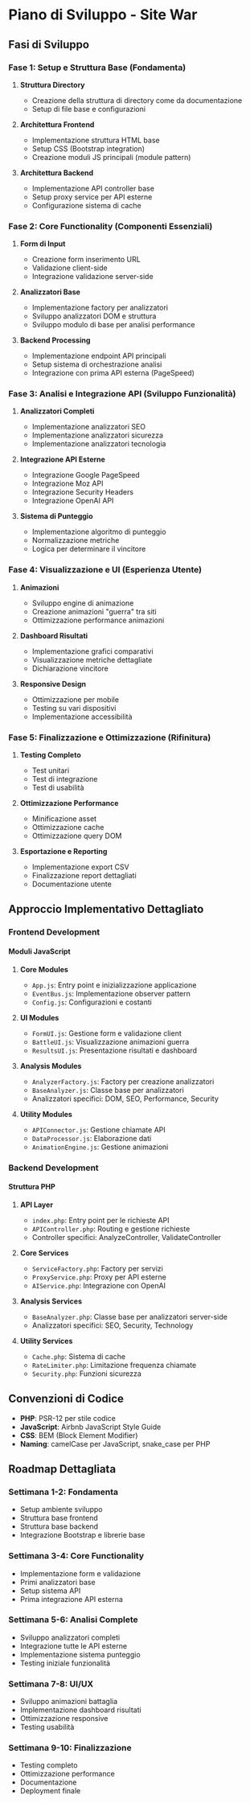 # Piano di Sviluppo - Site War

## Fasi di Sviluppo

### Fase 1: Setup e Struttura Base (Fondamenta)
1. **Struttura Directory**
   - Creazione della struttura di directory come da documentazione
   - Setup di file base e configurazioni

2. **Architettura Frontend**
   - Implementazione struttura HTML base
   - Setup CSS (Bootstrap integration)
   - Creazione moduli JS principali (module pattern)

3. **Architettura Backend**
   - Implementazione API controller base
   - Setup proxy service per API esterne
   - Configurazione sistema di cache

### Fase 2: Core Functionality (Componenti Essenziali)
1. **Form di Input**
   - Creazione form inserimento URL
   - Validazione client-side
   - Integrazione validazione server-side

2. **Analizzatori Base**
   - Implementazione factory per analizzatori
   - Sviluppo analizzatori DOM e struttura
   - Sviluppo modulo di base per analisi performance

3. **Backend Processing**
   - Implementazione endpoint API principali
   - Setup sistema di orchestrazione analisi
   - Integrazione con prima API esterna (PageSpeed)

### Fase 3: Analisi e Integrazione API (Sviluppo Funzionalità)
1. **Analizzatori Completi**
   - Implementazione analizzatori SEO
   - Implementazione analizzatori sicurezza
   - Implementazione analizzatori tecnologia

2. **Integrazione API Esterne**
   - Integrazione Google PageSpeed
   - Integrazione Moz API
   - Integrazione Security Headers
   - Integrazione OpenAI API

3. **Sistema di Punteggio**
   - Implementazione algoritmo di punteggio
   - Normalizzazione metriche
   - Logica per determinare il vincitore

### Fase 4: Visualizzazione e UI (Esperienza Utente)
1. **Animazioni**
   - Sviluppo engine di animazione
   - Creazione animazioni "guerra" tra siti
   - Ottimizzazione performance animazioni

2. **Dashboard Risultati**
   - Implementazione grafici comparativi
   - Visualizzazione metriche dettagliate
   - Dichiarazione vincitore

3. **Responsive Design**
   - Ottimizzazione per mobile
   - Testing su vari dispositivi
   - Implementazione accessibilità

### Fase 5: Finalizzazione e Ottimizzazione (Rifinitura)
1. **Testing Completo**
   - Test unitari
   - Test di integrazione
   - Test di usabilità

2. **Ottimizzazione Performance**
   - Minificazione asset
   - Ottimizzazione cache
   - Ottimizzazione query DOM

3. **Esportazione e Reporting**
   - Implementazione export CSV
   - Finalizzazione report dettagliati
   - Documentazione utente

## Approccio Implementativo Dettagliato

### Frontend Development

#### Moduli JavaScript
1. **Core Modules**
   - `App.js`: Entry point e inizializzazione applicazione
   - `EventBus.js`: Implementazione observer pattern
   - `Config.js`: Configurazioni e costanti

2. **UI Modules**
   - `FormUI.js`: Gestione form e validazione client
   - `BattleUI.js`: Visualizzazione animazioni guerra
   - `ResultsUI.js`: Presentazione risultati e dashboard

3. **Analysis Modules**
   - `AnalyzerFactory.js`: Factory per creazione analizzatori
   - `BaseAnalyzer.js`: Classe base per analizzatori
   - Analizzatori specifici: DOM, SEO, Performance, Security

4. **Utility Modules**
   - `APIConnector.js`: Gestione chiamate API
   - `DataProcessor.js`: Elaborazione dati
   - `AnimationEngine.js`: Gestione animazioni

### Backend Development

#### Struttura PHP
1. **API Layer**
   - `index.php`: Entry point per le richieste API
   - `APIController.php`: Routing e gestione richieste
   - Controller specifici: AnalyzeController, ValidateController

2. **Core Services**
   - `ServiceFactory.php`: Factory per servizi
   - `ProxyService.php`: Proxy per API esterne
   - `AIService.php`: Integrazione con OpenAI

3. **Analysis Services**
   - `BaseAnalyzer.php`: Classe base per analizzatori server-side
   - Analizzatori specifici: SEO, Security, Technology

4. **Utility Services**
   - `Cache.php`: Sistema di cache
   - `RateLimiter.php`: Limitazione frequenza chiamate
   - `Security.php`: Funzioni sicurezza

## Convenzioni di Codice
- **PHP**: PSR-12 per stile codice
- **JavaScript**: Airbnb JavaScript Style Guide
- **CSS**: BEM (Block Element Modifier)
- **Naming**: camelCase per JavaScript, snake_case per PHP

## Roadmap Dettagliata

### Settimana 1-2: Fondamenta
- Setup ambiente sviluppo
- Struttura base frontend
- Struttura base backend
- Integrazione Bootstrap e librerie base

### Settimana 3-4: Core Functionality
- Implementazione form e validazione
- Primi analizzatori base
- Setup sistema API
- Prima integrazione API esterna

### Settimana 5-6: Analisi Complete
- Sviluppo analizzatori completi
- Integrazione tutte le API esterne
- Implementazione sistema punteggio
- Testing iniziale funzionalità

### Settimana 7-8: UI/UX
- Sviluppo animazioni battaglia
- Implementazione dashboard risultati
- Ottimizzazione responsive
- Testing usabilità

### Settimana 9-10: Finalizzazione
- Testing completo
- Ottimizzazione performance
- Documentazione
- Deployment finale